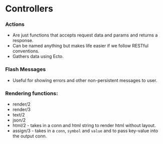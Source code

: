 # Controllers

### Actions
* Are just functions that accepts request data and params and returns a response.
* Can be named anything but makes life easier if we follow RESTful conventions.
* Gathers data using Ecto.

### Flash Messages
* Useful for showing errors and other non-persistent messages to user.
### Rendering functions:
* render/2
* render/3
* text/2
* json/2
* html/2 - takes in a conn and html string to render html without layout.
* assign/3 - takes in a `conn`, `symbol` and `value` and to pass key-value into the output conn.